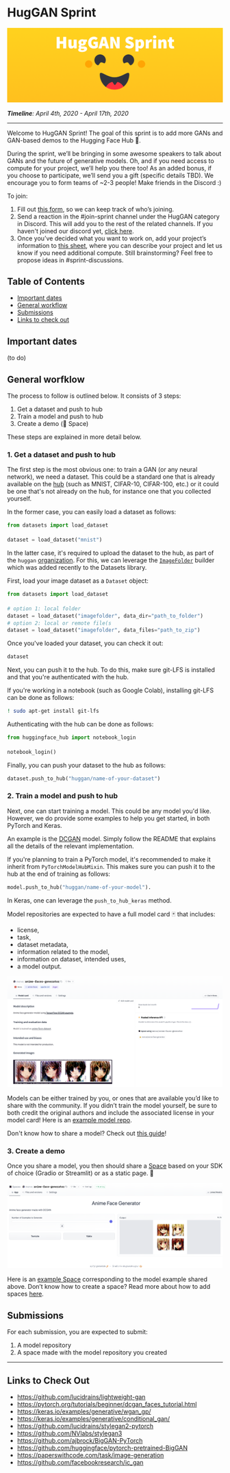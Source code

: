 # HugGAN Sprint

![Banner](assets/huggan_banner.png?raw=true "Banner")

_**Timeline**: April 4th, 2020 - April 17th, 2020_

---

Welcome to HugGAN Sprint! The goal of this sprint is to add more GANs and GAN-based demos to the Hugging Face Hub 🤗.

During the sprint, we’ll be bringing in some awesome speakers to talk about GANs and the future of generative models. Oh, and if you need access to compute for your project, we’ll help you there too! As an added bonus, if you choose to participate, we’ll send you a gift (specific details TBD). We encourage you to form teams of ~2-3 people! Make friends in the Discord :)

To join:

1. Fill out [this form](https://forms.gle/goq41UgzsvuKKTFFA), so we can keep track of who’s joining.
2. Send a reaction in the #join-sprint channel under the HugGAN category in Discord. This will add you to the rest of the related channels. If you haven't joined our discord yet, [click here](discord.gg/H3bUrDPTfS).
3. Once you’ve decided what you want to work on, add your project’s information to [this sheet](https://docs.google.com/spreadsheets/d/1aAHqOOk2SOw4j6mrJLkLT6ZyKyLDOvGF5D9tuUqnoG8/edit#gid=0), where you can describe your project and let us know if you need additional compute. Still brainstorming? Feel free to propose ideas in #sprint-discussions.

## Table of Contents

- [Important dates](##important-dates)
- [General workflow](#how-to-install-relevant-libraries)
- [Submissions](##submissions)
- [Links to check out](##links-to-check-out)

## Important dates

(to do)

## General worfklow

The process to follow is outlined below. It consists of 3 steps:

1. Get a dataset and push to hub
2. Train a model and push to hub
3. Create a demo (🤗 Space)

These steps are explained in more detail below.

### 1. Get a dataset and push to hub

The first step is the most obvious one: to train a GAN (or any neural network), we need a dataset. This could be a standard one that is already available on the [hub](hf.co) (such as MNIST, CIFAR-10, CIFAR-100, etc.) or it could be one that's not already on the hub, for instance one that you collected yourself.

In the former case, you can easily load a dataset as follows:

```python
from datasets import load_dataset

dataset = load_dataset("mnist")
```

In the latter case, it's required to upload the dataset to the hub, as part of the `huggan` [organization](https://huggingface.co/huggan). For this, we can leverage the [`ImageFolder`](https://huggingface.co/docs/datasets/v2.0.0/en/image_process#imagefolder) builder which was added recently to the Datasets library. 

First, load your image dataset as a `Dataset` object:

```python
from datasets import load_dataset

# option 1: local folder
dataset = load_dataset("imagefolder", data_dir="path_to_folder")
# option 2: local or remote file(s
dataset = load_dataset("imagefolder", data_files="path_to_zip")
```

Once you've loaded your dataset, you can check it out:

```python
dataset
```

Next, you can push it to the hub. To do this, make sure git-LFS is installed and that you're authenticated with the hub. 

If you're working in a notebook (such as Google Colab), installing git-LFS can be done as follows:

```bash
! sudo apt-get install git-lfs
```

Authenticating with the hub can be done as follows:

```python
from huggingface_hub import notebook_login

notebook_login()
```

Finally, you can push your dataset to the hub as follows:

```python
dataset.push_to_hub("huggan/name-of-your-dataset")
```

### 2. Train a model and push to hub

Next, one can start training a model. This could be any model you'd like. However, we do provide some examples to help you get started, in both PyTorch and Keras.

An example is the [DCGAN]() model. Simply follow the README that explains all the details of the relevant implementation.

If you're planning to train a PyTorch model, it's recommended to make it inherit from `PyTorchModelHubMixin`. This makes sure you can push it to the hub at the end of training as follows:

```python
model.push_to_hub("huggan/name-of-your-model").
```

In Keras, one can leverage the `push_to_hub_keras` method.

Model repositories are expected to have a full model card 🃏 that includes:
- license,
- task,
- dataset metadata,
- information related to the model,
- information on dataset, intended uses,
- a model output.

![Alt text](assets/example_model.png?raw=true "Title")

Models can be either trained by you, or ones that are available you’d like to share with the community. If you didn’t train the model yourself, be sure to both credit the original authors and include the associated license in your model card! Here is an [example model repo](https://huggingface.co/merve/anime-faces-generator).

Don't know how to share a model? Check out [this guide](https://huggingface.co/docs/hub/adding-a-model#adding-your-model-to-the-hugging-face-hub)!

### 3. Create a demo

Once you share a model, you then should share a [Space](https://huggingface.co/spaces) based on your SDK of choice (Gradio or Streamlit) or as a static page. 🌌

![Alt text](assets/example_space.png?raw=true "Title")

Here is an [example Space](https://huggingface.co/spaces/merve/anime-face-generator) corresponding to the model example shared above. Don’t know how to create a space? Read more about how to add spaces [here](https://huggingface.co/docs/hub/spaces).

## Submissions

For each submission, you are expected to submit:

1. A model repository
2. A space made with the model repository you created

---

## Links to Check Out

- https://github.com/lucidrains/lightweight-gan
- https://pytorch.org/tutorials/beginner/dcgan_faces_tutorial.html
- https://keras.io/examples/generative/wgan_gp/
- https://keras.io/examples/generative/conditional_gan/
- https://github.com/lucidrains/stylegan2-pytorch
- https://github.com/NVlabs/stylegan3
- https://github.com/ajbrock/BigGAN-PyTorch
- https://github.com/huggingface/pytorch-pretrained-BigGAN
- https://paperswithcode.com/task/image-generation
- https://github.com/facebookresearch/ic_gan
